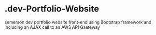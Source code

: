 # .dev-Portfolio-Website
semerson.dev portfolio website front-end using Bootstrap framework and including an AJAX call to an AWS API Gaateway
